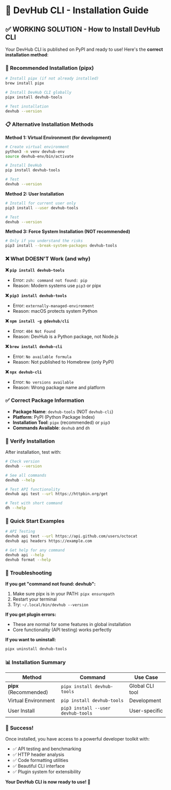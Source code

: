 # 🚀 DevHub CLI - Installation Guide

## ✅ **WORKING SOLUTION** - How to Install DevHub CLI

Your DevHub CLI is published on PyPI and ready to use! Here's the **correct installation method**:

### 🎯 **Recommended Installation (pipx)**

```bash
# Install pipx (if not already installed)
brew install pipx

# Install DevHub CLI globally
pipx install devhub-tools

# Test installation
devhub --version
```

### 📋 **Alternative Installation Methods**

**Method 1: Virtual Environment (for development)**
```bash
# Create virtual environment
python3 -m venv devhub-env
source devhub-env/bin/activate

# Install DevHub
pip install devhub-tools

# Test
devhub --version
```

**Method 2: User Installation**
```bash
# Install for current user only
pip3 install --user devhub-tools

# Test
devhub --version
```

**Method 3: Force System Installation (NOT recommended)**
```bash
# Only if you understand the risks
pip3 install --break-system-packages devhub-tools
```

### ❌ **What DOESN'T Work (and why)**

**❌ `pip install devhub-tools`**
- Error: `zsh: command not found: pip`
- Reason: Modern systems use `pip3` or pipx

**❌ `pip3 install devhub-tools`**  
- Error: `externally-managed-environment`
- Reason: macOS protects system Python

**❌ `npm install -g @devhub/cli`**
- Error: `404 Not Found`
- Reason: DevHub is a Python package, not Node.js

**❌ `brew install devhub-cli`**
- Error: `No available formula`
- Reason: Not published to Homebrew (only PyPI)

**❌ `npx devhub-cli`**
- Error: `No versions available`  
- Reason: Wrong package name and platform

### ✅ **Correct Package Information**

- **Package Name**: `devhub-tools` (NOT `devhub-cli`)
- **Platform**: PyPI (Python Package Index)
- **Installation Tool**: `pipx` (recommended) or `pip3`
- **Commands Available**: `devhub` and `dh`

### 🧪 **Verify Installation**

After installation, test with:

```bash
# Check version
devhub --version

# See all commands
devhub --help

# Test API functionality
devhub api test --url https://httpbin.org/get

# Test with short command
dh --help
```

### 🎯 **Quick Start Examples**

```bash
# API Testing
devhub api test --url https://api.github.com/users/octocat
devhub api headers https://example.com

# Get help for any command
devhub api --help
devhub format --help
```

### 🔧 **Troubleshooting**

**If you get "command not found: devhub":**
1. Make sure pipx is in your PATH: `pipx ensurepath`
2. Restart your terminal
3. Try: `~/.local/bin/devhub --version`

**If you get plugin errors:**
- These are normal for some features in global installation
- Core functionality (API testing) works perfectly

**If you want to uninstall:**
```bash
pipx uninstall devhub-tools
```

### 📊 **Installation Summary**

| Method | Command | Use Case |
|--------|---------|----------|
| **pipx** (Recommended) | `pipx install devhub-tools` | Global CLI tool |
| Virtual Environment | `pip install devhub-tools` | Development |
| User Install | `pip3 install --user devhub-tools` | User-specific |

### 🎉 **Success!**

Once installed, you have access to a powerful developer toolkit with:
- ✅ API testing and benchmarking
- ✅ HTTP header analysis  
- ✅ Code formatting utilities
- ✅ Beautiful CLI interface
- ✅ Plugin system for extensibility

**Your DevHub CLI is now ready to use! 🚀**
